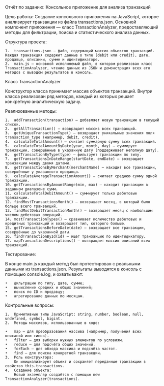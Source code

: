 Отчёт по заданию: Консольное приложение для анализа транзакций

Цель работы:
Создание консольного приложения на JavaScript, которое анализирует транзакции из файла transactions.json. Основной компонент приложения — класс TransactionAnalyzer, предоставляющий методы для фильтрации, поиска и статистического анализа данных.

Структура проекта:

	1.	transactions.json — файл, содержащий массив объектов транзакций. Каждая транзакция содержит данные о типе (debit или credit), дате, продавце, описании, сумме и идентификаторе.
	2.	main.js — основной исполняемый файл, в котором реализован класс TransactionAnalyzer, чтение данных из JSON и демонстрация всех его методов с выводом результатов в консоль.

Класс TransactionAnalyzer

Конструктор класса принимает массив объектов транзакций. Внутри класса реализован ряд методов, каждый из которых решает конкретную аналитическую задачу.

Реализованные методы:

	1.	addTransaction(transaction) — добавляет новую транзакцию в текущий список.
	2.	getAllTransaction() — возвращает массив всех транзакций.
	3.	getUniqueTransactionType() — возвращает уникальные значения поля transaction_type (например, debit, credit).
	4.	calculateTotalAmount() — считает суммарную сумму всех транзакций.
	5.	calculateTotalAmountByDate(year, month, day) — суммирует транзакции, совершённые в указанную дату (поддерживает неполную дату).
	6.	getTransactionByType(type) — фильтрует транзакции по типу.
	7.	getTransactionsInDateRange(startDate, endDate) — возвращает транзакции между двумя датами.
	8.	getTransactionsByMerchant(merchantName) — находит все транзакции, совершённые у указанного продавца.
	9.	calculateAverageTransactionAmount() — считает среднюю сумму одной транзакции.
	10.	getTransactionsByAmountRange(min, max) — находит транзакции в заданном диапазоне сумм.
	11.	calculateTotalDebitAmount() — суммирует только дебетовые транзакции.
	12.	findMostTransactionsMonth() — возвращает месяц, в который было больше всего транзакций.
	13.	findMostDebitTransactionMonth() — возвращает месяц с наибольшим числом дебетовых операций.
	14.	mostTransactionTypes() — сравнивает количество дебетовых и кредитных транзакций и возвращает тип, которого больше.
	15.	getTransactionsBeforeDate(date) — возвращает все транзакции, совершённые до указанной даты.
	16.	findTransactionById(id) — ищет транзакцию по идентификатору.
	17.	mapTransactionDescriptions() — возвращает массив описаний всех транзакций.

Тестирование:

В конце main.js каждый метод был протестирован с реальными данными из transactions.json. Результаты выводятся в консоль с помощью console.log, и охватывают:

	•	фильтрацию по типу, дате, сумме;
	•	вычисление средних и общих значений;
	•	поиск по ID и продавцу;
	•	агрегирование данных по месяцам.

Контрольные вопросы:

	1.	Примитивные типы JavaScript: string, number, boolean, null, undefined, symbol, bigint.
	2.	Методы массивов, использованные в коде:

	•	map — для преобразования массива (например, получения всех описаний или типов).
	•	filter — для выборки нужных элементов по условиям.
	•	reduce — для подсчёта общих значений.
	•	forEach — для обхода массива и подсчёта частот.
	•	find — для поиска конкретной транзакции.
	3.	Роль конструктора:
        Он инициализирует объект и сохраняет переданные транзакции в свойство this.transactions.
	4.	Создание объекта:
        Новый экземпляр создаётся с помощью new TransactionAnalyzer(transactions).
